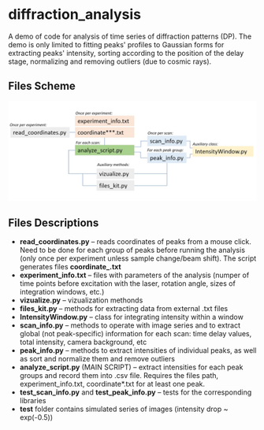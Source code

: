 # diffraction_analysis
A demo of code for analysis of time series of diffraction patterns (DP).
The demo is only limited to fitting peaks' profiles to Gaussian forms for extracting peaks' intensity, sorting according to the position of the delay stage, normalizing and removing outliers (due to cosmic rays).

 ## Files Scheme
![File Scheme](https://github.com/tankonst/diffraction_analysis/blob/master/scheme.JPG?raw=true)

## Files Descriptions
* **read_coordinates.py** – reads coordinates of peaks from a mouse click. Need to be done for each group of peaks before running the analysis (only once per experiment unless sample change/beam shift). The script generates files **coordinate_.txt** 
* **experiment_info.txt** – files with parameters of the analysis (numper of time points before excitation with the laser, rotation angle, sizes of integration windows, etc.)
* **vizualize.py** – vizualization methonds
* **files_kit.py** – methods for extracting data from external .txt files
* **IntensityWindow.py** – class for integrating intensity within a window
* **scan_info.py** – methods to operate with image series and to extract global (not peak-specific) information for each scan: time delay values, total intensity, camera background, etc
* **peak_info.py** – methods to extract intensities of individual peaks, as well as sort and normalize them and remove outliers
* **analyze_script.py** (MAIN SCRIPT) – extract intensities for each peak groups and record them into .csv file. Requires the files path, experiment_info.txt, coordinate*.txt for at least one peak.
* **test_scan_info.py** and **test_peak_info.py** – tests for the corresponding libraries
* **test** folder contains simulated series of images (intensity drop ~ exp(-0.5))

